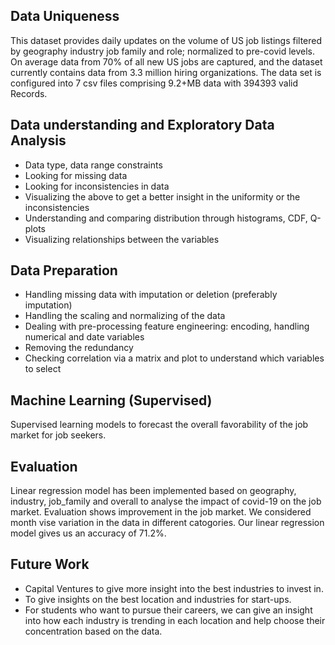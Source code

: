 ## Data Uniqueness
This dataset provides daily updates on the volume of US job listings filtered by geography industry job family and role; normalized to pre-covid levels. On average data from 70% of all new US jobs are captured, and the dataset currently contains data from 3.3 million hiring organizations. The data set is configured into 7 csv files comprising 9.2+MB data with 394393 valid Records.

## Data understanding and Exploratory Data Analysis
- Data type, data range constraints
- Looking for missing data
- Looking for inconsistencies in data
- Visualizing the above to get a better insight in the uniformity or the inconsistencies
- Understanding and comparing distribution through histograms, CDF, Q-plots
- Visualizing relationships between the variables

## Data Preparation
 - Handling missing data with imputation or deletion (preferably imputation)
- Handling the scaling and normalizing of the data
- Dealing with pre-processing feature engineering: encoding, handling numerical and date variables
- Removing the redundancy
- Checking correlation via a matrix and plot to understand which variables to select

## Machine Learning (Supervised)
Supervised learning models to forecast the overall favorability of the job market for job seekers.

## Evaluation 
Linear regression model has been implemented based on geography, industry, job_family and overall to analyse the impact of covid-19 on the job market. Evaluation shows improvement in the job market. We considered month vise variation in the data in different catogories. Our linear regression model gives us an accuracy of 71.2%.

## Future Work
- Capital Ventures to give more insight into the best industries to invest in.
- To give insights on the best location and industries for start-ups.
- For students who want to pursue their careers, we can give an insight into how each industry is trending in each location and help choose their concentration based on the data.
